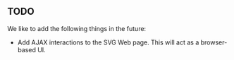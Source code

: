 ## TODO

We like to add the following things in the future:

  * Add AJAX interactions to the SVG Web page. This will act as a
    browser-based UI.
